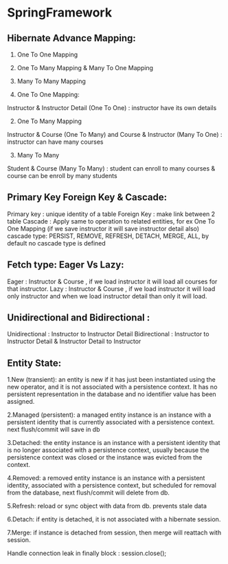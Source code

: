 # SpringFramework

Hibernate Advance Mapping:
--------------------------

1. One To One Mapping
2. One To Many Mapping & Many To One Mapping
3. Many To Many Mapping

1. One To One Mapping:

Instructor & Instructor Detail (One To One) : instructor have its own details

2. One To Many Mapping

Instructor & Course (One To Many) and Course & Instructor (Many To One) : instructor can have many courses

3. Many To Many

Student & Course (Many To Many) : student can enroll to many courses & course can be enroll by many students

Primary Key Foreign Key & Cascade:
----------------------------------

Primary key : unique identity of a table
Foreign Key : make link between 2 table
Cascade : Apply same to operation to related entities, for ex One To One Mapping (if we save instructor it will save instructor detail also)
cascade type: PERSIST, REMOVE, REFRESH, DETACH, MERGE, ALL, by default no cascade type is defined

Fetch type: Eager Vs Lazy:
--------------------------

Eager : Instructor & Course , if we load instructor it will load all courses for that instructor.
Lazy : Instructor & Course , if we load instructor it will load only instructor and when we load instructor detail than only it will load.

Unidirectional and Bidirectional :
----------------------------------

Unidirectional : Instructor to Instructor Detail
Bidirectional : Instructor to Instructor Detail & Instructor Detail to Instructor

Entity State:
-------------

1.New (transient): an entity is new if it has just been instantiated using the new operator, and it is not associated with a persistence context. 
It has no persistent representation in the database and no identifier value has been assigned.

2.Managed (persistent): a managed entity instance is an instance with a persistent identity that is currently associated with a persistence context.
next flush/commit will save in db

3.Detached: the entity instance is an instance with a persistent identity that is no longer associated with a persistence context, usually 
because the persistence context was closed or the instance was evicted from the context.

4.Removed: a removed entity instance is an instance with a persistent identity, associated with a persistence context, but scheduled for removal 
from the database, next flush/commit will delete from db.

5.Refresh: reload or sync object with data from db. prevents stale data

6.Detach: if entity is detached, it is not associated with a hibernate session.

7.Merge: if instance is detached from session, then merge will reattach with session.


Handle connection leak in finally block : session.close();

